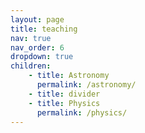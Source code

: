 ```yaml
---
layout: page
title: teaching
nav: true
nav_order: 6
dropdown: true
children: 
    - title: Astronomy
      permalink: /astronomy/
    - title: divider
    - title: Physics
      permalink: /physics/
---
```

